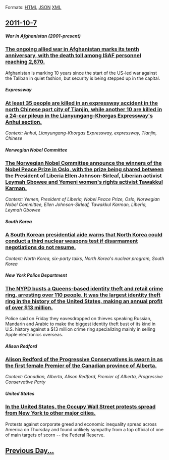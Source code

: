 
Formats: [HTML](2011/10/7/index.html)  [JSON](2011/10/7/index.json)  [XML](2011/10/7/index.xml)  

## [2011-10-7](/news/2011/10/7/index.md)

##### War in Afghanistan (2001-present)
### [The ongoing allied war in Afghanistan marks its tenth anniversary, with the death toll among ISAF personnel reaching 2,670. ](/news/2011/10/7/the-ongoing-allied-war-in-afghanistan-marks-its-tenth-anniversary-with-the-death-toll-among-isaf-personnel-reaching-2-670.md)
Afghanistan is marking 10 years since the start of the US-led war against the Taliban in quiet fashion, but security is being stepped up in the capital.

##### Expressway
### [At least 35 people are killed in an expressway accident in the north Chinese port city of Tianjin, while another 10 are killed in a 24-car pileup in the Lianyungang-Khorgas Expressway's Anhui section. ](/news/2011/10/7/at-least-35-people-are-killed-in-an-expressway-accident-in-the-north-chinese-port-city-of-tianjin-while-another-10-are-killed-in-a-24-car-p.md)
_Context: Anhui, Lianyungang-Khorgas Expressway, expressway, Tianjin, Chinese_

##### Norwegian Nobel Committee
### [The Norwegian Nobel Committee announce the winners of the Nobel Peace Prize in Oslo, with the prize being shared between the President of Liberia Ellen Johnson-Sirleaf, Liberian activist Leymah Gbowee and Yemeni women's rights activist Tawakkul Karman. ](/news/2011/10/7/the-norwegian-nobel-committee-announce-the-winners-of-the-nobel-peace-prize-in-oslo-with-the-prize-being-shared-between-the-president-of-li.md)
_Context: Yemen, President of Liberia, Nobel Peace Prize, Oslo, Norwegian Nobel Committee, Ellen Johnson-Sirleaf, Tawakkul Karman, Liberia, Leymah Gbowee_

##### South Korea
### [A South Korean presidential aide warns that North Korea could conduct a third nuclear weapons test if disarmament negotiations do not resume. ](/news/2011/10/7/a-south-korean-presidential-aide-warns-that-north-korea-could-conduct-a-third-nuclear-weapons-test-if-disarmament-negotiations-do-not-resume.md)
_Context: North Korea, six-party talks, North Korea's nuclear program, South Korea_

##### New York Police Department
### [The NYPD busts a Queens-based identity theft and retail crime ring, arresting over 110 people. It was the largest identity theft ring in the history of the United States, making an annual profit of over $13 million. ](/news/2011/10/7/the-nypd-busts-a-queens-based-identity-theft-and-retail-crime-ring-arresting-over-110-people-it-was-the-largest-identity-theft-ring-in-the.md)
Police said on Friday they eavesdropped on thieves speaking Russian, Mandarin and Arabic to make the biggest identity theft bust of its kind in U.S. history against a $13 million crime ring specializing mainly in selling Apple electronics overseas.

##### Alison Redford
### [Alison Redford of the Progressive Conservatives is sworn in as the first female Premier of the Canadian province of Alberta. ](/news/2011/10/7/alison-redford-of-the-progressive-conservatives-is-sworn-in-as-the-first-female-premier-of-the-canadian-province-of-alberta.md)
_Context: Canadian, Alberta, Alison Redford, Premier of Alberta, Progressive Conservative Party_

##### United States
### [In the United States, the Occupy Wall Street protests spread from New York to other major cities. ](/news/2011/10/7/in-the-united-states-the-occupy-wall-street-protests-spread-from-new-york-to-other-major-cities.md)
Protests against corporate greed and economic inequality spread across America on Thursday and found unlikely sympathy from a top official of one of main targets of scorn -- the Federal Reserve.

## [Previous Day...](/news/2011/10/6/index.md)

